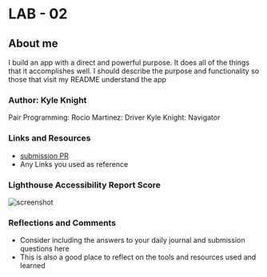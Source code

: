 # LAB - 02

## About me

I build an app with a direct and powerful purpose. It does all of the things that it accomplishes well. I should describe the purpose and functionality so those that visit my README understand the app

### Author: Kyle Knight
Pair Programming:
Rocio Martinez: Driver
Kyle Knight: Navigator

### Links and Resources

* [submission PR](http://xyz.com)
* Any Links you used as reference

### Lighthouse Accessibility Report Score

![screenshot](Lighthouse.png)

### Reflections and Comments

* Consider including the answers to your daily journal and submission questions here
* This is also a good place to reflect on the tools and resources used and learned
